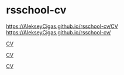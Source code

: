 # rsschool-cv
https://AlekseyCigas.github.io/rsschool-cv/CV
https://AlekseyCigas.github.io/rsschool-cv/
<p><a href="https://AlekseyCigas.github.io/rsschool-CV/">CV</a></p>
<p><a href="https://AlekseyCigas.github.io/rsschool-cv/">CV</a></p>
 <p><a href="https://AlekseyCigas.github.io/rsschool-cv/">CV</a></p> 
